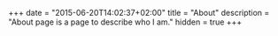 +++
date = "2015-06-20T14:02:37+02:00"
title = "About"
description = "About page is a page to describe who I am."
hidden = true
+++
